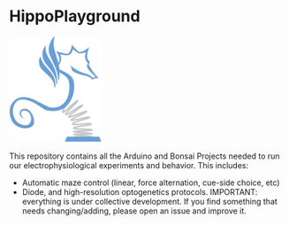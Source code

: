 # HippoPlayground
![GitHub Logo](/utilities/images/hippoPlayGround.png)

This repository contains all the Arduino and Bonsai Projects needed to run our electrophysiological experiments and behavior. This includes:
- Automatic maze control (linear, force alternation, cue-side choice, etc)
- Diode, and high-resolution optogenetics protocols.
IMPORTANT: everything is under collective development. If you find something that needs changing/adding, please open an issue and improve it.
